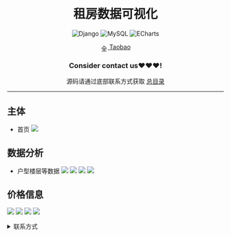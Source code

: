 <div align="center">
  <h1>租房数据可视化</h1>

![Django](https://img.shields.io/badge/Django-092E20?style=for-the-badge&logo=django&logoColor=white&style=plastic)
![MySQL](https://img.shields.io/badge/MySQL-4479A1.svg?style=for-the-badge&logo=mysql&logoColor=white&style=plastic) 
![ECharts](https://img.shields.io/badge/ECharts-3DDC84.svg?style=for-the-badge&logo=apacheecharts&logoColor=white&style=plastic)  

<img src="https://www.taobao.com/favicon.ico" alt="全球 Web 图标" role="presentation" data-bm="45" width="17" height="17" align="center" ><a href='https://shop230447850.taobao.com/' > Taobao</a></img>
  ### **Consider contact us❤️❤️❤️!**
</div>

<div align="center">

源码请通过底部联系方式获取 [总目录](https://gitee.com/k54kdk/k54kdk/raw/master/README.md#django+mysql系统展示)

</div>


***

## 主体
- 首页
![](https://gitee.com/k54kdk/result_display/raw/master/src/租房数据可视化/首页.png)
## 数据分析
- 户型楼层等数据
![](https://gitee.com/k54kdk/result_display/raw/master/src/租房数据可视化/ershou1.png)
![](https://gitee.com/k54kdk/result_display/raw/master/src/租房数据可视化/ershou2.png)
![](https://gitee.com/k54kdk/result_display/raw/master/src/租房数据可视化/ershou3.png)
![](https://gitee.com/k54kdk/result_display/raw/master/src/租房数据可视化/ershou4.png)
## 价格信息
![](https://gitee.com/k54kdk/result_display/raw/master/src/租房数据可视化/rent1.png)
![](https://gitee.com/k54kdk/result_display/raw/master/src/租房数据可视化/rent2.png)
![](https://gitee.com/k54kdk/result_display/raw/master/src/租房数据可视化/rent3.png)
![](https://gitee.com/k54kdk/result_display/raw/master/src/租房数据可视化/rent4.png)

<details>
<summary> 联系方式</summary>
<html>
    <div align="center">
        <table align="center" >
            <tr>
                <td>
                    <img src="https://gitee.com/k54kdk/result_display/raw/master/src/联系二维码/微信好友.jpg" height=350/>
                </td>
                <td>
                    <img src="https://gitee.com/k54kdk/result_display/raw/master/src/联系二维码/QQ好友.jpg" height=350/>
                </td>
            </tr>
        </table>
    </div>
</html>
